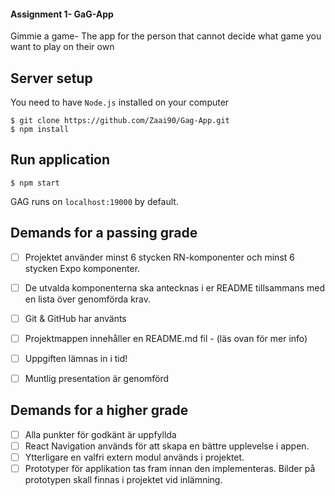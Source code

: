 #### Assignment 1- GaG-App

Gimmie a game- The app for the person that cannot decide what game you want to play on their own

## Server setup

You need to have `Node.js` installed on your computer

```
$ git clone https://github.com/Zaai90/Gag-App.git
$ npm install
```

## Run application

```
$ npm start
```

GAG runs on `localhost:19000` by default.

## Demands for a passing grade

- [ ] Projektet använder minst 6 stycken RN-komponenter och minst 6 stycken Expo
komponenter.

- [ ] De utvalda komponenterna ska antecknas i er README tillsammans med en lista över
genomförda krav.
- [ ] Git & GitHub har använts
- [ ] Projektmappen innehåller en README.md fil - (läs ovan för mer info)
- [ ] Uppgiften lämnas in i tid!
- [ ] Muntlig presentation är genomförd

## Demands for a higher grade
- [ ] Alla punkter för godkänt är uppfyllda
- [ ] React Navigation används för att skapa en bättre upplevelse i appen.
- [ ] Ytterligare en valfri extern modul används i projektet.
- [ ] Prototyper för applikation tas fram innan den implementeras. Bilder på prototypen
skall finnas i projektet vid inlämning.
